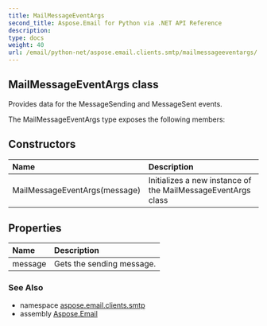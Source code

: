 ```yaml
---
title: MailMessageEventArgs
second_title: Aspose.Email for Python via .NET API Reference
description: 
type: docs
weight: 40
url: /email/python-net/aspose.email.clients.smtp/mailmessageeventargs/
---
```


## MailMessageEventArgs class

Provides data for the MessageSending and MessageSent events.

The MailMessageEventArgs type exposes the following members:
## Constructors
| Name | Description |
| :- | :- |
|MailMessageEventArgs(message)|Initializes a new instance of the MailMessageEventArgs class|
## Properties
| Name | Description |
| :- | :- |
|message|Gets the sending message.|

### See Also

* namespace [aspose.email.clients.smtp](/email/python-net/aspose.email.clients.smtp/)
* assembly [Aspose.Email](/slides/python-net/)

